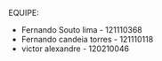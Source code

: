EQUIPE: 
- Fernando Souto lima - 121110368
- Fernando candeia torres - 121110118
- victor alexandre - 120210046
